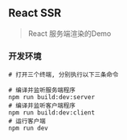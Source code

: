 ## React SSR

> React 服务端渲染的Demo

### 开发环境

```shell
# 打开三个终端, 分别执行以下三条命令

# 编译并监听服务端程序
npm run build:dev:server
# 编译并监听客户端程序
npm run build:dev:client
# 运行客户端
npm run dev
```
